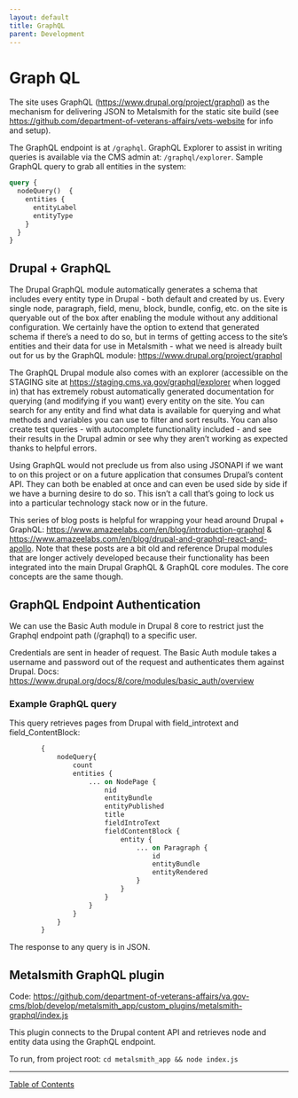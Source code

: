 ```yaml
---
layout: default
title: GraphQL
parent: Development
---
```


# Graph QL

The site uses GraphQL (https://www.drupal.org/project/graphql) as the mechanism for delivering JSON to Metalsmith for the static site build (see https://github.com/department-of-veterans-affairs/vets-website for info and setup).

The GraphQL endpoint is at `/graphql`. GraphQL Explorer to assist in writing queries is available via the CMS admin at: `/graphql/explorer`. Sample GraphQL query to grab all entities in the system:

```graphql
query {
  nodeQuery()  {
    entities {
      entityLabel
      entityType
    }
  }
}
```

## Drupal + GraphQL

The Drupal GraphQL module automatically generates a schema that includes every entity type in Drupal - both default and created by us. Every single node, paragraph, field, menu, block, bundle, config, etc. on the site is queryable out of the box after enabling the module without any additional configuration. We certainly have the option to extend that generated schema if there’s a need to do so, but in terms of getting access to the site’s entities and their data for use in Metalsmith - what we need is already built out for us by the GraphQL module: https://www.drupal.org/project/graphql

The GraphQL Drupal module also comes with an explorer (accessible on the STAGING site at https://staging.cms.va.gov/graphql/explorer when logged in) that has extremely robust automatically generated documentation for querying (and modifying if you want) every entity on the site. You can search for any entity and find what data is available for querying and what methods and variables you can use to filter and sort results. You can also create test queries - with autocomplete functionality included - and see their results in the Drupal admin or see why they aren’t working as expected thanks to helpful errors.

Using GraphQL would not preclude us from also using JSONAPI if we want to on this project or on a future application that consumes Drupal’s content API. They can both be enabled at once and can even be used side by side if we have a burning desire to do so. This isn’t a call that’s going to lock us into a particular technology stack now or in the future.

This series of blog posts is helpful for wrapping your head around Drupal + GraphQL: https://www.amazeelabs.com/en/blog/introduction-graphql & https://www.amazeelabs.com/en/blog/drupal-and-graphql-react-and-apollo. Note that these posts are a bit old and reference Drupal modules that are longer actively developed because their functionality has been integrated into the main Drupal GraphQL & GraphQL core modules. The core concepts are the same though.

## GraphQL Endpoint Authentication

We can use the Basic Auth module in Drupal 8 core to restrict just the Graphql endpoint path (/graphql) to a specific user.

Credentials are sent in header of request. The Basic Auth module takes a username and password out of the request and authenticates them against Drupal. Docs: https://www.drupal.org/docs/8/core/modules/basic_auth/overview

### Example GraphQL query

This query retrieves pages from Drupal with field_introtext and field_ContentBlock:
```graphql
        {
            nodeQuery{
                count
                entities {
                    ... on NodePage {
                        nid
                        entityBundle
                        entityPublished
                        title
                        fieldIntroText
                        fieldContentBlock {
                            entity {
                                ... on Paragraph {
                                    id
                                    entityBundle
                                    entityRendered
                                }
                            }
                        }
                    }
                }
            }
        }
```

The response to any query is in JSON.


## Metalsmith GraphQL plugin

Code: https://github.com/department-of-veterans-affairs/va.gov-cms/blob/develop/metalsmith_app/custom_plugins/metalsmith-graphql/index.js

This plugin connects to the Drupal content API and retrieves node and entity data using the GraphQL endpoint.

To run, from project root: `cd metalsmith_app && node index.js`

----

[Table of Contents](../README.md)
